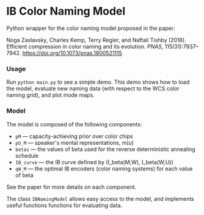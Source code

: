 # IB Color Naming Model

Python wrapper for the color naming model proposed in the paper:

Noga Zaslavsky, Charles Kemp, Terry Regier, and Naftali Tishby (2018).
Efficient compression in color naming and its evolution. *PNAS*, 115(31):7937– 7942.
https://doi.org/10.1073/pnas.1800521115 


### Usage

Run `python main.py` to see a simple demo.
This demo shows how to load the model, evaluate new naming data (with respect to the WCS color naming grid),
and plot mode maps.

### Model

The model is composed of the following components:

- `pM`	— capacity-achieving prior over color chips
- `pU_M` — speaker's mental representations, m(u)
- `betas` —	the values of beta used for the reverse deterministic annealing schedule
- `IB_curve` —	the IB curve defined by (I_beta(M;W), I_beta(W;U))
- `qW_M`	—	the optimal IB encoders (color naming systems) for each value of beta

See the paper for more details on each component.

The class `IBNamingModel` allows easy access to the model,
and implements useful functions functions for evaluating data. 
